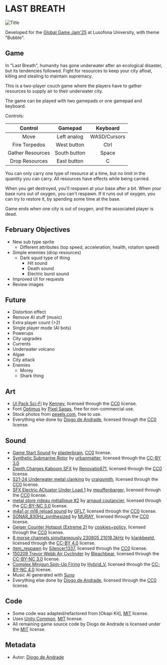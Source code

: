 # LAST BREATH

![Title](Screenshots/title.png)

Developed for the [Global Game Jam'25] at Lusofona University, with theme "Bubble".

## Game

In "Last Breath", humanity has gone underwater after an ecological disaster, but its tendencies followed.
Fight for resources to keep your city afloat, killing and stealing to maintain supremacy.

This is a two-player couch game where the players have to gather resources to supply air to their underwater city.

The game can be played with two gamepads or one gamepad and keyboard.

Controls:

|Control|Gamepad|Keyboard|
|:----:|:----:|:----:|
|Move	|Left analog|	WASD/Cursors|
|Fire Torpedos	|West button	|Ctrl|
|Gather Resources	|South button	|Space|
|Drop Resources|	East button|	C|

You can only carry one type of resource at a time, but no limit in the quantity you can carry. All resources have effects while being carried.

When you get destroyed, you'll respawn at your base after a bit. When your base runs out of oxygen, you can't respawn. If it runs out of oxygen, you can try to restore it, by spending some time at the base.

Game ends when one city is out of oxygen, and the associated player is dead.

## February Objectives
- New sub type sprite
  - Different attributes (top speed, acceleration, health, rotation speed)
- Simple enemies (drop resources)
  - Dark squid type of thing
    - Hit sound
    - Death sound
    - Electric burst sound
- Improved UI for requests
- Review images

## Future
- Distortion effect
- Remove AI stuff (music)
- Extra player count (>2)
- Single player mode (AI bots)
- Powerups
- City upgrades
- Currents
- Underwater volcano
- Algae
- City attack
- Enemies
  - Morey
  - Shark thing

## Art

- [UI Pack Sci-Fi](https://kenney.nl/assets/ui-pack-sci-fi) by [Kenney](https://kenney.nl), licensed through the [CC0] license.
- Font [Optimus](https://www.dafont.com/pt/optimus.font) by [Pixel Sagas](https://www.dafont.com/pt/pixel-sagas.d32), free for non-commercial use.
- Stock photos from [pexels.com](pexels.com), free to use.
- Everything else done by [Diogo de Andrade], licensed through the [CC0] license.

## Sound

- [Game Start Sound](https://freesound.org/people/plasterbrain/sounds/243020/) by [plasterbrain](https://freesound.org/people/plasterbrain/), [CC0] license.
- [Synthetic Submarine Rotor](https://freesound.org/people/urbanmatter/sounds/269705/) by [urbanmatter](https://freesound.org/people/urbanmatter/), licensed through the [CC-BY 3.0]
- [Depth Charges Kaboom SFX](https://freesound.org/people/Renovatio871/sounds/324924/) by [Renovatio871](https://freesound.org/people/Renovatio871/), licensed through the [CC0] license.
- [S21-24 Underwater metal clanking](https://freesound.org/people/craigsmith/sounds/675196/) by [craigsmith](https://freesound.org/people/craigsmith/), licensed through the [CC0] license.
- [SFX Electric ACtuator Under Load 1](https://freesound.org/people/mpuffenbarger/sounds/683806/) by [mpuffenbarger](https://freesound.org/people/mpuffenbarger/), licensed through the [CC0] license.
- [metal store rideau métallique #2](https://freesound.org/people/arnaud%20coutancier/sounds/46217/) by [arnaud coutancier](https://freesound.org/people/arnaud%20coutancier/), licensed through the [CC-BY-NC 3.0] license.
- [m4a1 or m16 reload sound](https://freesound.org/people/GFL7/sounds/276964/) by [GFL7](https://freesound.org/people/GFL7/), licensed through the [CC0] license.
- [SONAR_830Hz_synthesized](https://freesound.org/people/MURAY/sounds/684783/) by [MURAY](https://freesound.org/people/MURAY/), licensed through the [CC0] license.
- [Geiger Counter Hotspot (Extreme 2)](https://freesound.org/people/cookies+policy/sounds/555932/) by [cookies+policy](https://freesound.org/people/cookies+policy/), licensed through the [CC0] license.
- [8 morse channels simultaneously 230805 21018.3kHz](https://freesound.org/people/klankbeeld/sounds/698986/) by [klankbeeld](https://freesound.org/people/klankbeeld/), licensed through the [CC-BY 4.0] license.
- [item_respawn](https://freesound.org/people/Silencer1337/sounds/83301/) by [Silencer1337](https://freesound.org/people/Silencer1337/), licensed through the [CC0] license.
- [150209 Trevor Webb Air Cyclinder](https://freesound.org/people/Bleachbear/sounds/327011/) by [Bleachbear](https://freesound.org/people/Bleachbear/), licensed through the [CC-BY-NC 3.0] license.
- [Complex Minigun Spin-Up Firing](https://freesound.org/people/Hybrid_V/sounds/320742/) by [Hybrid_V](https://freesound.org/people/Hybrid_V/), licensed through the [CC-BY-NC 4.0] license.
- Music AI generated with [Suno]
- Everything else done by [Diogo de Andrade], licensed through the [CC0] license.

## Code

- Some code was adapted/refactored from [Okapi Kit], [MIT] license.
- Uses [Unity Common], [MIT] license.
- All remaining game source code by Diogo de Andrade is licensed under the [MIT] license.

## Metadata

- Autor: [Diogo de Andrade]

[Diogo de Andrade]:https://github.com/DiogoDeAndrade
[CC0]:https://creativecommons.org/publicdomain/zero/1.0/
[CC-BY 3.0]:https://creativecommons.org/licenses/by/3.0/
[CC-BY-NC 3.0]:https://creativecommons.org/licenses/by-nc/3.0/
[CC-BY-SA 4.0]:http://creativecommons.org/licenses/by-sa/4.0/
[CC-BY 4.0]:https://creativecommons.org/licenses/by/4.0/
[CC-BY-NC 4.0]:https://creativecommons.org/licenses/by-nc/4.0/
[OkapiKit]:https://github.com/VideojogosLusofona/OkapiKit
[Unity Common]:https://github.com/DiogoDeAndrade/UnityCommon
[Global Game Jam'25]:https://globalgamejam.org/
[Suno]:https://suno.com/
[MIT]:LICENSE
